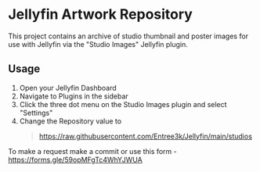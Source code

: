 # Jellyfin Artwork Repository

This project contains an archive of studio thumbnail and poster images for use with Jellyfin via the "Studio Images" Jellyfin plugin.

## Usage

1. Open your Jellyfin Dashboard
2. Navigate to Plugins in the sidebar
3. Click the three dot menu on the Studio Images plugin and select "Settings"
4. Change the Repository value to
    >https://raw.githubusercontent.com/Entree3k/Jellyfin/main/studios

To make a request make a commit or use this form - https://forms.gle/59opMFgTc4WhYJWUA
